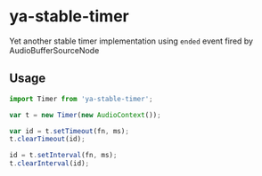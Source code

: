 # ya-stable-timer

Yet another stable timer implementation using `ended` event fired by AudioBufferSourceNode

## Usage

```javascript
import Timer from 'ya-stable-timer';

var t = new Timer(new AudioContext());

var id = t.setTimeout(fn, ms);
t.clearTimeout(id);

id = t.setInterval(fn, ms);
t.clearInterval(id);
```

